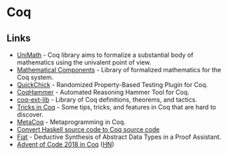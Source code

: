# Coq

## Links

* [UniMath](https://github.com/UniMath/UniMath) - Coq library aims to formalize a substantial body of mathematics using the univalent point of view.
* [Mathematical Components](https://math-comp.github.io/mcb/) - Library of formalized mathematics for the Coq system.
* [QuickChick](https://github.com/QuickChick/QuickChick) - Randomized Property-Based Testing Plugin for Coq.
* [CoqHammer](https://github.com/lukaszcz/coqhammer) - Automated Reasoning Hammer Tool for Coq.
* [coq-ext-lib](https://github.com/coq-ext-lib/coq-ext-lib) - Library of Coq definitions, theorems, and tactics.
* [Tricks in Coq](https://github.com/tchajed/coq-tricks) - Some tips, tricks, and features in Coq that are hard to discover.
* [MetaCoq](https://github.com/MetaCoq/metacoq) - Metaprogramming in Coq.
* [Convert Haskell source code to Coq source code](https://github.com/antalsz/hs-to-coq)
* [Fiat](https://github.com/mit-plv/fiat) - Deductive Synthesis of Abstract Data Types in a Proof Assistant.
* [Advent of Code 2018 in Coq](https://news.ycombinator.com/item?id=19194497) \([HN](https://news.ycombinator.com/item?id=19194497)\)

